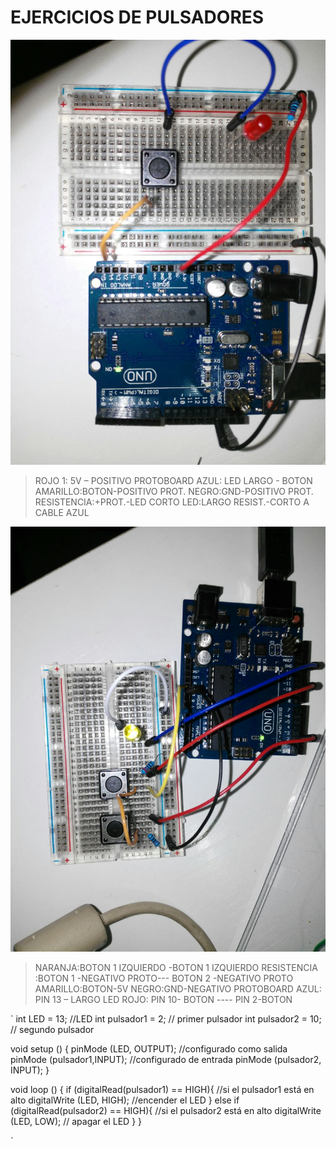 # EJERCICIOS DE PULSADORES


![](/img/pulsadores1.jpg)

> ROJO 1: 5V – POSITIVO PROTOBOARD
AZUL: LED LARGO - BOTON
AMARILLO:BOTON-POSITIVO PROT.
NEGRO:GND-POSITIVO PROT.
RESISTENCIA:+PROT.-LED CORTO
LED:LARGO RESIST.-CORTO A CABLE AZUL


![](/img/pulsadores2.jpg)

> NARANJA:BOTON 1 IZQUIERDO -BOTON 1 IZQUIERDO
RESISTENCIA :BOTON 1 -NEGATIVO PROTO--- BOTON 2 -NEGATIVO PROTO
AMARILLO:BOTON-5V
NEGRO:GND-NEGATIVO PROTOBOARD
AZUL: PIN 13 – LARGO LED
ROJO: PIN 10- BOTON ---- PIN 2-BOTON


`
int LED = 13; //LED
int pulsador1 = 2; // primer pulsador
int pulsador2 = 10; // segundo pulsador

void setup () { 
  pinMode (LED, OUTPUT); //configurado como salida
  pinMode (pulsador1,INPUT); //configurado de entrada
  pinMode (pulsador2, INPUT);
}

void loop () {
  if (digitalRead(pulsador1) == HIGH){ //si el pulsador1 está en alto
    digitalWrite (LED, HIGH); //encender el LED
  }
  else if (digitalRead(pulsador2) == HIGH){ //si el pulsador2 está en alto
    digitalWrite (LED, LOW); // apagar el LED
  }
}

`
